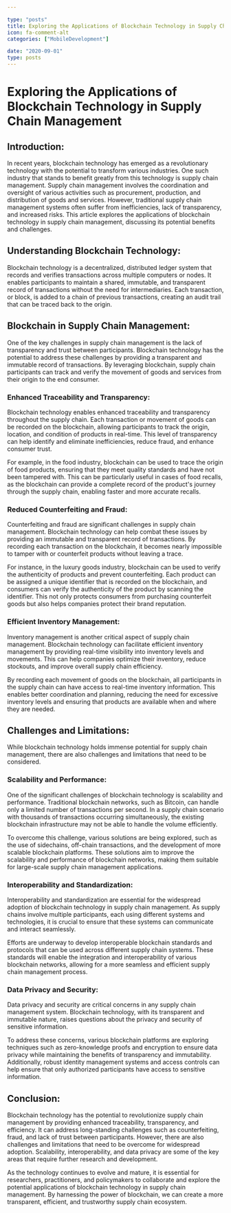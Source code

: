 ```yaml
---

type: "posts"
title: Exploring the Applications of Blockchain Technology in Supply Chain Management
icon: fa-comment-alt
categories: ["MobileDevelopment"]

date: "2020-09-01"
type: posts
---
```





# Exploring the Applications of Blockchain Technology in Supply Chain Management

## Introduction:

In recent years, blockchain technology has emerged as a revolutionary technology with the potential to transform various industries. One such industry that stands to benefit greatly from this technology is supply chain management. Supply chain management involves the coordination and oversight of various activities such as procurement, production, and distribution of goods and services. However, traditional supply chain management systems often suffer from inefficiencies, lack of transparency, and increased risks. This article explores the applications of blockchain technology in supply chain management, discussing its potential benefits and challenges.

## Understanding Blockchain Technology:

Blockchain technology is a decentralized, distributed ledger system that records and verifies transactions across multiple computers or nodes. It enables participants to maintain a shared, immutable, and transparent record of transactions without the need for intermediaries. Each transaction, or block, is added to a chain of previous transactions, creating an audit trail that can be traced back to the origin.

## Blockchain in Supply Chain Management:

One of the key challenges in supply chain management is the lack of transparency and trust between participants. Blockchain technology has the potential to address these challenges by providing a transparent and immutable record of transactions. By leveraging blockchain, supply chain participants can track and verify the movement of goods and services from their origin to the end consumer.

### Enhanced Traceability and Transparency:

Blockchain technology enables enhanced traceability and transparency throughout the supply chain. Each transaction or movement of goods can be recorded on the blockchain, allowing participants to track the origin, location, and condition of products in real-time. This level of transparency can help identify and eliminate inefficiencies, reduce fraud, and enhance consumer trust.

For example, in the food industry, blockchain can be used to trace the origin of food products, ensuring that they meet quality standards and have not been tampered with. This can be particularly useful in cases of food recalls, as the blockchain can provide a complete record of the product's journey through the supply chain, enabling faster and more accurate recalls.

### Reduced Counterfeiting and Fraud:

Counterfeiting and fraud are significant challenges in supply chain management. Blockchain technology can help combat these issues by providing an immutable and transparent record of transactions. By recording each transaction on the blockchain, it becomes nearly impossible to tamper with or counterfeit products without leaving a trace.

For instance, in the luxury goods industry, blockchain can be used to verify the authenticity of products and prevent counterfeiting. Each product can be assigned a unique identifier that is recorded on the blockchain, and consumers can verify the authenticity of the product by scanning the identifier. This not only protects consumers from purchasing counterfeit goods but also helps companies protect their brand reputation.

### Efficient Inventory Management:

Inventory management is another critical aspect of supply chain management. Blockchain technology can facilitate efficient inventory management by providing real-time visibility into inventory levels and movements. This can help companies optimize their inventory, reduce stockouts, and improve overall supply chain efficiency.

By recording each movement of goods on the blockchain, all participants in the supply chain can have access to real-time inventory information. This enables better coordination and planning, reducing the need for excessive inventory levels and ensuring that products are available when and where they are needed.

## Challenges and Limitations:

While blockchain technology holds immense potential for supply chain management, there are also challenges and limitations that need to be considered.

### Scalability and Performance:

One of the significant challenges of blockchain technology is scalability and performance. Traditional blockchain networks, such as Bitcoin, can handle only a limited number of transactions per second. In a supply chain scenario with thousands of transactions occurring simultaneously, the existing blockchain infrastructure may not be able to handle the volume efficiently.

To overcome this challenge, various solutions are being explored, such as the use of sidechains, off-chain transactions, and the development of more scalable blockchain platforms. These solutions aim to improve the scalability and performance of blockchain networks, making them suitable for large-scale supply chain management applications.

### Interoperability and Standardization:

Interoperability and standardization are essential for the widespread adoption of blockchain technology in supply chain management. As supply chains involve multiple participants, each using different systems and technologies, it is crucial to ensure that these systems can communicate and interact seamlessly.

Efforts are underway to develop interoperable blockchain standards and protocols that can be used across different supply chain systems. These standards will enable the integration and interoperability of various blockchain networks, allowing for a more seamless and efficient supply chain management process.

### Data Privacy and Security:

Data privacy and security are critical concerns in any supply chain management system. Blockchain technology, with its transparent and immutable nature, raises questions about the privacy and security of sensitive information.

To address these concerns, various blockchain platforms are exploring techniques such as zero-knowledge proofs and encryption to ensure data privacy while maintaining the benefits of transparency and immutability. Additionally, robust identity management systems and access controls can help ensure that only authorized participants have access to sensitive information.

## Conclusion:

Blockchain technology has the potential to revolutionize supply chain management by providing enhanced traceability, transparency, and efficiency. It can address long-standing challenges such as counterfeiting, fraud, and lack of trust between participants. However, there are also challenges and limitations that need to be overcome for widespread adoption. Scalability, interoperability, and data privacy are some of the key areas that require further research and development.

As the technology continues to evolve and mature, it is essential for researchers, practitioners, and policymakers to collaborate and explore the potential applications of blockchain technology in supply chain management. By harnessing the power of blockchain, we can create a more transparent, efficient, and trustworthy supply chain ecosystem.